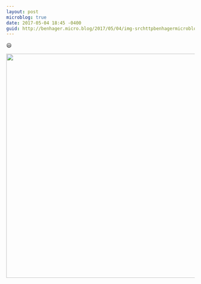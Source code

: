 ```yaml
---
layout: post
microblog: true
date: 2017-05-04 18:45 -0400
guid: http://benhager.micro.blog/2017/05/04/img-srchttpbenhagermicrobloguploadscabdbcjpg-width.html
---
```

😃 

<img src="http://benhager.micro.blog/uploads/2017/cabdb66c66.jpg" width="600" height="600" style="height: auto" />
